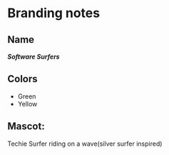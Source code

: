 # Branding notes

## Name
***Software Surfers***

## Colors
- Green
- Yellow

## Mascot:
Techie Surfer riding on a wave(silver surfer inspired)